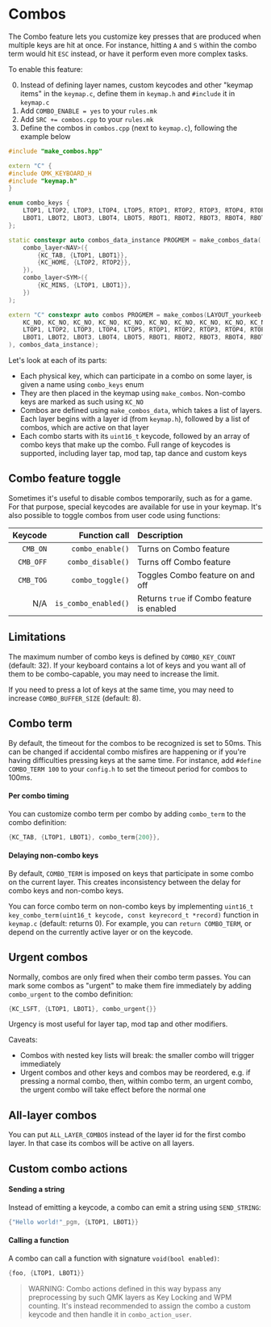 # Combos

The Combo feature lets you customize key presses that are produced when multiple keys are hit at once. For instance, hitting `A` and `S` within the combo term would hit `ESC` instead, or have it perform even more complex tasks.

To enable this feature:

0. Instead of defining layer names, custom keycodes and other "keymap items" in the `keymap.c`, define them in `keymap.h` and `#include` it in `keymap.c`
1. Add `COMBO_ENABLE = yes` to your `rules.mk`
2. Add `SRC += combos.cpp` to your `rules.mk`
3. Define the combos in `combos.cpp` (next to `keymap.c`), following the example below

```cpp
#include "make_combos.hpp"

extern "C" {
#include QMK_KEYBOARD_H
#include "keymap.h"
}

enum combo_keys {
    LTOP1, LTOP2, LTOP3, LTOP4, LTOP5, RTOP1, RTOP2, RTOP3, RTOP4, RTOP5,
    LBOT1, LBOT2, LBOT3, LBOT4, LBOT5, RBOT1, RBOT2, RBOT3, RBOT4, RBOT5,
};

static constexpr auto combos_data_instance PROGMEM = make_combos_data(
    combo_layer<NAV>({
        {KC_TAB, {LTOP1, LBOT1}},
        {KC_HOME, {LTOP2, RTOP2}},
    }),
    combo_layer<SYM>({
        {KC_MINS, {LTOP1, LBOT1}},
    })
);

extern "C" constexpr auto combos PROGMEM = make_combos(LAYOUT_yourkeeb(
    KC_NO, KC_NO, KC_NO, KC_NO, KC_NO, KC_NO, KC_NO, KC_NO, KC_NO, KC_NO,
    LTOP1, LTOP2, LTOP3, LTOP4, LTOP5, RTOP1, RTOP2, RTOP3, RTOP4, RTOP5,
    LBOT1, LBOT2, LBOT3, LBOT4, LBOT5, RBOT1, RBOT2, RBOT3, RBOT4, RBOT5,
), combos_data_instance);
```

Let's look at each of its parts:

- Each physical key, which can participate in a combo on some layer, is given a name using `combo_keys` enum
- They are then placed in the keymap using `make_combos`. Non-combo keys are marked as such using `KC_NO`
- Combos are defined using `make_combos_data`, which takes a list of layers. Each layer begins with a layer id (from `keymap.h`), followed by a list of combos, which are active on that layer
- Each combo starts with its `uint16_t` keycode, followed by an array of combo keys that make up the combo. Full range of keycodes is supported, including layer tap, mod tap, tap dance and custom keys

## Combo feature toggle
Sometimes it's useful to disable combos temporarily, such as for a game. For that purpose, special keycodes are available for use in your keymap. It's also possible to toggle combos from user code using functions:

|Keycode   |Function call        |Description                                |
|---------:|--------------------:|:------------------------------------------|
|`CMB_ON`  |`combo_enable()`     |Turns on Combo feature                     |
|`CMB_OFF` |`combo_disable()`    |Turns off Combo feature                    |
|`CMB_TOG` |`combo_toggle()`     |Toggles Combo feature on and off           |
|N/A       |`is_combo_enabled()` |Returns `true` if Combo feature is enabled |

## Limitations

The maximum number of combo keys is defined by `COMBO_KEY_COUNT` (default: 32). If your keyboard contains a lot of keys and you want all of them to be combo-capable, you may need to increase the limit.

If you need to press a lot of keys at the same time, you may need to increase `COMBO_BUFFER_SIZE` (default: 8).

## Combo term
By default, the timeout for the combos to be recognized is set to 50ms. This can be changed if accidental combo misfires are happening or if you're having difficulties pressing keys at the same time. For instance, add `#define COMBO_TERM 100` to your `config.h` to set the timeout period for combos to 100ms.

#### Per combo timing
You can customize combo term per combo by adding `combo_term` to the combo definition:

```cpp
{KC_TAB, {LTOP1, LBOT1}, combo_term{200}},
```

#### Delaying non-combo keys
By default, `COMBO_TERM` is imposed on keys that participate in some combo on the current layer. This creates inconsistency between the delay for combo keys and non-combo keys.

You can force combo term on non-combo keys by implementing `uint16_t key_combo_term(uint16_t keycode, const keyrecord_t *record)` function in `keymap.c` (default: returns 0). For example, you can `return COMBO_TERM`, or depend on the currently active layer or on the keycode.

## Urgent combos
Normally, combos are only fired when their combo term passes. You can mark some combos as "urgent" to make them fire immediately by adding `combo_urgent` to the combo definition:

```cpp
{KC_LSFT, {LTOP1, LBOT1}, combo_urgent{}}
```

Urgency is most useful for layer tap, mod tap and other modifiers.

Caveats:

- Combos with nested key lists will break: the smaller combo will trigger immediately
- Urgent combos and other keys and combos may be reordered, e.g. if pressing a normal combo, then, within combo term, an urgent combo, the urgent combo will take effect before the normal one

## All-layer combos

You can put `ALL_LAYER_COMBOS` instead of the layer id for the first combo layer. In that case its combos will be active on all layers.

## Custom combo actions

#### Sending a string

Instead of emitting a keycode, a combo can emit a string using `SEND_STRING`:

```cpp
{"Hello world!"_pgm, {LTOP1, LBOT1}}
```

#### Calling a function

A combo can call a function with signature `void(bool enabled)`:

```cpp
{foo, {LTOP1, LBOT1}}
```

> WARNING: Combo actions defined in this way bypass any preprocessing by such QMK layers as Key Locking and WPM counting. It's instead recommended to assign the combo a custom keycode and then handle it in `combo_action_user`.
